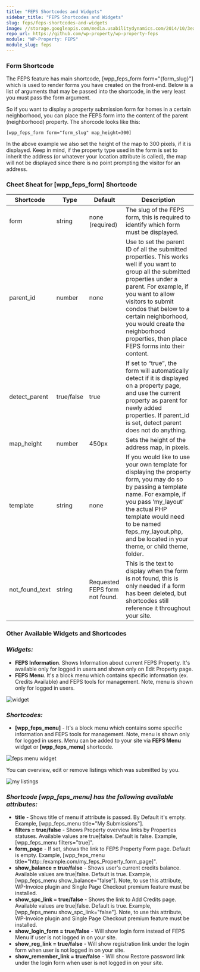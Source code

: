```yaml
---
title: "FEPS Shortcodes and Widgets"
sidebar_title: "FEPS Shortcodes and Widgets"
slug: feps/feps-shortcodes-and-widgets
image: //storage.googleapis.com/media.usabilitydynamics.com/2014/10/3ea55b73-wpproperty-extension-feps-icon-300x300.png
repo_url: https://github.com/wp-property/wp-property-feps
module: "WP-Property: FEPS"
module_slug: feps
---
```


### Form Shortcode

The FEPS feature has main shortcode, [wpp_feps_form form="{form_slug}"] which is used to render forms you have created on the front-end. Below is a list of arguments that may be passed into the shortcode, in the very least you must pass the form argument.

So if you want to display a property submission form for homes in a certain neighborhood, you can place the FEPS form into the content of the parent (neighborhood) property. The shorcode looks like this:

`[wpp_feps_form form="form_slug" map_height=300]`

In the above example we also set the height of the map to 300 pixels, if it is displayed. Keep in mind, if the property type used in the form is set to inherit the address (or whatever your location attribute is called), the map will not be displayed since there is no point prompting the visitor for an address.


### Cheet Sheat for [wpp_feps_form] Shortcode

<table class="tablepress tablepress-id-10 table table-bordered table-striped" id="tablepress-10">

<thead>

<tr class="row-1 odd">

<th class="column-1">Shortcode</th>

<th class="column-2">Type</th>

<th class="column-3">Default</th>

<th class="column-4">Description</th>

</tr>

</thead>

<tbody>

<tr class="row-2 even">

<td class="column-1">form</td>

<td class="column-2">string</td>

<td class="column-3">none  
(required)</td>

<td class="column-4">The slug of the FEPS form, this is required to identify which form must be displayed.</td>

</tr>

<tr class="row-3 odd">

<td class="column-1">parent_id</td>

<td class="column-2">number</td>

<td class="column-3">none</td>

<td class="column-4">Use to set the parent ID of all the submitted properties. This works well if you want to group all the submitted properties under a parent. For example, if you want to allow visitors to submit condos that below to a certain neighborhood, you would create the neighborhood properties, then place FEPS forms into their content.</td>

</tr>

<tr class="row-4 even">

<td class="column-1">detect_parent</td>

<td class="column-2">true/false</td>

<td class="column-3">true</td>

<td class="column-4">If set to “true”, the form will automatically detect if it is displayed on a property page, and use the current property as parent for newly added properties. If parent_id is set, detect parent does not do anything.</td>

</tr>

<tr class="row-5 odd">

<td class="column-1">map_height</td>

<td class="column-2">number</td>

<td class="column-3">450px</td>

<td class="column-4">Sets the height of the address map, in pixels.</td>

</tr>

<tr class="row-6 even">

<td class="column-1">template</td>

<td class="column-2">string</td>

<td class="column-3">none</td>

<td class="column-4">If you would like to use your own template for displaying the property form, you may do so by passing a template name. For example, if you pass ‘my_layout’ the actual PHP template would need to be named feps_my_layout.php, and be located in your theme, or child theme, folder.</td>

</tr>

<tr class="row-7 odd">

<td class="column-1">not_found_text</td>

<td class="column-2">string</td>

<td class="column-3">Requested FEPS form not found.</td>

<td class="column-4">This is the text to display when the form is not found, this is only needed if a form has been deleted, but shortcodes still reference it throughout your site.</td>

</tr>

</tbody>

</table>

### Other Available Widgets and Shortcodes

### _Widgets:_

*   **FEPS Information**. Shows Information about current FEPS Property. It's available only for logged in users and shown only on Edit Property page.
*   **FEPS Menu**. It's a block menu which contains specific information (ex. Credits Available) and FEPS tools for management. Note, menu is shown only for logged in users.

![widget](https://storage.googleapis.com/media.usabilitydynamics.com/2011/10/widget.png)

### _Shortcodes:_

*   **[wpp_feps_menu]**  - It's a block menu which contains some specific information and FEPS tools for management. Note, menu is shown only for logged in users. Menu can be added to your site via **FEPS Menu** widget or **[wpp_feps_menu]** shortcode.


![feps menu widget](https://storage.googleapis.com/media.usabilitydynamics.com/2011/10/feps-menu-widget.png)

You can overview, edit or remove listings which was submitted by you.

![my listings](https://storage.googleapis.com/media.usabilitydynamics.com/2011/10/my-listings.png)

### _Shortcode [wpp_feps_menu] has the following available attributes:_

*   **title** - Shows title of menu if attribute is passed. By Default it's empty. Example, [wpp_feps_menu title="My Submissions"].
*   **filters = true/false** - Shows Property overview links by Properties statuses. Available values are true|false. Default is false. Example, [wpp_feps_menu filters="true]".
*   **form_page** - If set, shows the link to FEPS Property Form page. Default is empty. Example, [wpp_feps_menu title="http::/example.com/my_feps_Property_form_page]".
*   **show_balance = true/false** - Shows user's current credits balance. Available values are true|false. Default is true. Example, [wpp_feps_menu show_balance="false"]. Note, to use this attribute, WP-Invoice plugin and Single Page Checkout premium feature must be installed.
*   **show_spc_link = true/false** - Shows the link to Add Credits page. Available values are true|false. Default is true. Example, [wpp_feps_menu show_spc_link="false"]. Note, to use this attribute, WP-Invoice plugin and Single Page Checkout premium feature must be installed.
*   **show_login_form = true/false** - Will show login form instead of FEPS Menu if user is not logged in on your site.
*   **show_reg_link = true/false** - Will show registration link under the login form when user is not logged in on your site.
*   **show_remember_link = true/false** - Will show Restore password link under the login form when user is not logged in on your site.